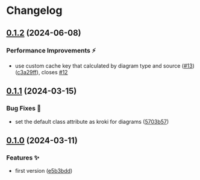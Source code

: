 # Changelog

## [0.1.2](https://github.com/hugomods/kroki/compare/v0.1.1...v0.1.2) (2024-06-08)


### Performance Improvements ⚡️

* use custom cache key that calculated by diagram type and source ([#13](https://github.com/hugomods/kroki/issues/13)) ([c3a29ff](https://github.com/hugomods/kroki/commit/c3a29ff4ac214baf24c1c3c6669d0d8e2c3a8644)), closes [#12](https://github.com/hugomods/kroki/issues/12)

## [0.1.1](https://github.com/hugomods/kroki/compare/v0.1.0...v0.1.1) (2024-03-15)


### Bug Fixes 🐞

* set the default class attribute as kroki for diagrams ([5703b57](https://github.com/hugomods/kroki/commit/5703b5746fb9be5a84b328dfeca1892d8d166216))

## [0.1.0](https://github.com/hugomods/kroki/compare/v0.0.1...v0.1.0) (2024-03-11)


### Features ✨

* first version ([e5b3bdd](https://github.com/hugomods/kroki/commit/e5b3bdd71e07947cd0c64bdbdc51bb407d8e38d8))
